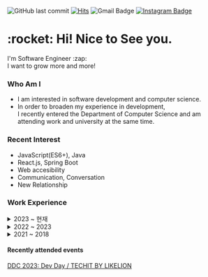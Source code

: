 ![GitHub last commit](https://img.shields.io/github/last-commit/MinsangKwak/minsangKwak)
[![Hits](https://hits.seeyoufarm.com/api/count/incr/badge.svg?url=https%3A%2F%2Fgithub.com%2Fqkaxhfms&count_bg=%235E6FD3&title_bg=%23555555&icon=&icon_color=%23626262&title=hits&edge_flat=false)](https://hits.seeyoufarm.com)
![Gmail Badge](https://img.shields.io/badge/Gmail-d14836?style=flat-square&logo=Gmail&logoColor=white&link=mailto:kmsdevwork@gmail.com)
[![Instagram Badge](https://img.shields.io/badge/Instagram-9c38d1?style=flat&logo=Instagram&logoColor=white)](https://www.instagram.com/k_min821)

<h1>:rocket: Hi! Nice to See you.</h1>
<p>
I'm Software Engineer :zap:</br>
I want to grow more and more!
</p>

### Who Am I

- I am interested in software development and computer science.
- In order to broaden my experience in development, <br/> I recently entered the Department of Computer Science and am attending work and university at the same time.

### Recent Interest

- JavaScript(ES6+), Java
- React.js, Spring Boot
- Web accesibility
- Communication, Conversation
- New Relationship

### Work Experience

<details markdown="1">
    <summary>2023 ~ 현재</summary>
    <ul>
        <li>[NICE Information Service, Platform Business Team](https://www.niceinfo.co.kr/main.nice)</li>
    </ul>
</details>

<details markdown="1">
    <summary>2022 ~ 2023</summary>
    <ul>
        <li>[Wonriedu, Development Team](https://www.imath.tv/)</li>
    </ul>
</details>

<details markdown="1">
    <summary>2021 ~ 2018</summary>
    <ul>
        <li>[WHOIS, Company-affiliated research institute](https://domain.whois.co.kr/)</li>
        <li>[FUZ, UX·UI Development Team](https://www.fuz.co.kr/)</li>
    </ul>
</details>

#### Recently attended events
<a href="https://techit.education/event/ddcon_dev_vod" >DDC 2023: Dev Day / TECHIT BY LIKELION</a>
